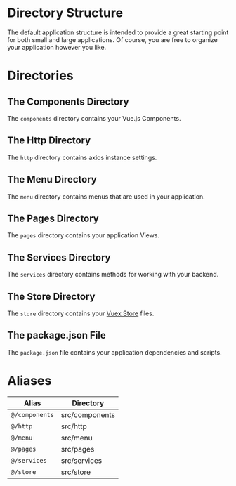 # Directory Structure

The default application structure is intended to provide a great starting point for both small and large applications. Of course, you are free to organize your application however you like.

# Directories

## The Components Directory

The `components` directory contains your Vue.js Components.

## The Http Directory

The `http` directory contains axios instance settings.

## The Menu Directory

The `menu` directory contains menus that are used in your application.

## The Pages Directory

The `pages` directory contains your application Views.

## The Services Directory

The `services` directory contains methods for working with your backend.

## The Store Directory

The `store` directory contains your [Vuex Store](https://vuex.vuejs.org/guide/) files.

## The package.json File

The `package.json` file contains your application dependencies and scripts.

# Aliases

| Alias | Directory |
| --- | --- |
| `@/components` | src/components |
| `@/http` | src/http |
| `@/menu` | src/menu |
| `@/pages` | src/pages |
| `@/services` | src/services |
| `@/store` | src/store |
